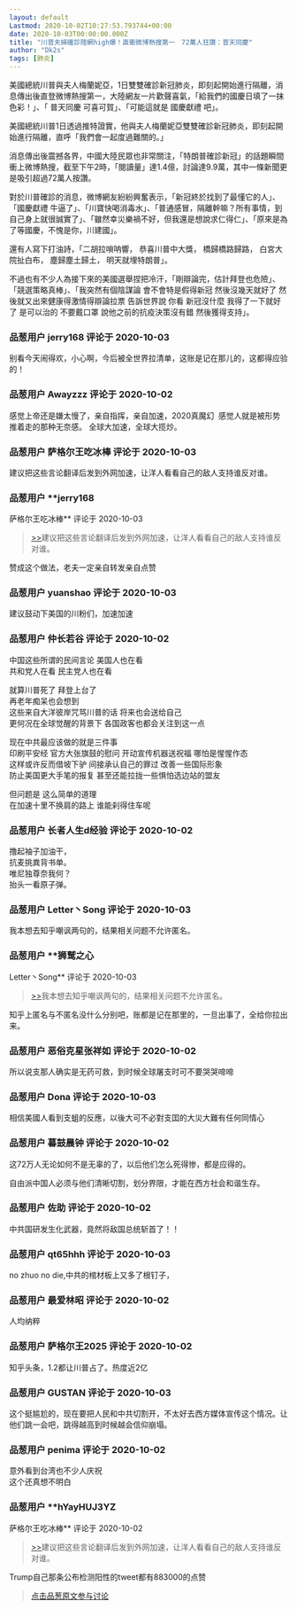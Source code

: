 ```yaml
---
layout: default
Lastmod: 2020-10-02T10:27:53.793744+00:00
date: 2020-10-03T00:00:00.000Z
title: "川普夫婦確診陸網high爆！直衝微博熱搜第一　72萬人狂讚：普天同慶"
author: "Dk2s"
tags: [肺炎]
---
```


美國總統川普與夫人梅蘭妮亞，1日雙雙確診新冠肺炎，即刻起開始進行隔離，消息傳出後直登微博熱搜第一，大陸網友一片歡聲喜氣，「給我們的國慶日填了一抹色彩！」、「 普天同慶 可喜可賀」、「可能這就是 國慶獻禮 吧」。  
  
美國總統川普1日透過推特證實，他與夫人梅蘭妮亞雙雙確診新冠肺炎，即刻起開始進行隔離，直呼「我們會一起度過難關的。」  
  
消息傳出後震撼各界，中國大陸民眾也非常關注，「特朗普確診新冠」的話題瞬間衝上微博熱搜，截至下午2時，「閱讀量」達1.4億，討論達9.9萬，其中一條新聞更是吸引超過72萬人按讚。  
  
對於川普確診的消息，微博網友紛紛興奮表示，「新冠終於找到了最懂它的人」、「國慶獻禮 牛逼了」、「川寶快喝消毒水」、「普通感冒，隔離幹嘛？所有事情，到自己身上就很誠實了」、「雖然幸災樂禍不好，但我還是想說求仁得仁」、「原來是為了等國慶，不愧是你，川建國」。  
  
還有人寫下打油詩，「二胡拉嗩呐響， 恭喜川普中大獎， 橋歸橋路歸路， 白宮大院扯白布， 塵歸塵土歸土， 明天就埋特朗普」。  
  
不過也有不少人為接下來的美國選舉捏把冷汗，「剛辯論完，估計拜登也危險」、「競選策略真棒」、「我突然有個陰謀論 會不會特是假得新冠 然後沒幾天就好了 然後就又出來健康得激情得辯論拉票 告訴世界說 你看 新冠沒什麼 我得了一下就好了 是可以治的 不要戴口罩 說他之前的抗疫決策沒有錯 然後獲得支持」。

            
### 品葱用户 **jerry168** 评论于 2020-10-03
        
别看今天闹得欢，小心啊，今后被全世界拉清单，这账是记在那儿的，这都得应验的！
        


            
### 品葱用户 **Awayzzz** 评论于 2020-10-02
        
感觉上帝还是嫌太慢了，亲自指挥，亲自加速，2020真魔幻  感觉人就是被形势推着走的那种无奈感。 全球大加速，全球大揽炒。
        


            
### 品葱用户 **萨格尔王吃冰棒** 评论于 2020-10-03
        
建议把这些言论翻译后发到外网加速，让洋人看看自己的敌人支持谁反对谁。
        


            
### 品葱用户 **jerry168 
萨格尔王吃冰棒** 评论于 2020-10-03
        
> [\>>]( "/article/item_id-508321#")建议把这些言论翻译后发到外网加速，让洋人看看自己的敌人支持谁反对谁。

  
  
赞成这个做法，老夫一定亲自转发亲自点赞
        


            
### 品葱用户 **yuanshao** 评论于 2020-10-03
        
建议鼓动下美国的川粉们，加速加速
        


            
### 品葱用户 **仲长若谷** 评论于 2020-10-02
        
中国这些所谓的民间言论 美国人也在看  
共和党人在看 民主党人也在看  
  
就算川普死了 拜登上台了   
再老年痴呆也会想到   
这些来自大洋彼岸咒骂川普的话 将来也会送给自己  
更何况在全球觉醒的背景下 各国政客也都会关注到这一点  
  
现在中共最应该做的就是三件事  
印刷平安经 官方大张旗鼓的慰问 开动宣传机器送祝福 哪怕是惺惺作态  
这样或许反而借坡下驴 间接承认自己的罪过 改善一些国际形象   
防止美国更大手笔的报复 甚至还能拉拢一些惧怕选边站的盟友  
  
但问题是 这么简单的道理   
在加速十里不换肩的路上 谁能刹得住车呢
        


            
### 品葱用户 **长者人生d经验** 评论于 2020-10-02
        
撸起袖子加油干，  
抗麦挑粪背书单。  
唯尼独尊奈我何？  
抬头一看原子弹。
        


            
### 品葱用户 **Letter丶Song** 评论于 2020-10-03
        
我本想去知乎嘲讽两句的，结果相关问题不允许匿名。
        


            
### 品葱用户 **狮鹫之心 
Letter丶Song** 评论于 2020-10-03
        
> [\>>]( "/article/item_id-508346#")我本想去知乎嘲讽两句的，结果相关问题不允许匿名。

知乎上匿名与不匿名没什么分别吧，账都是记在那里的，一旦出事了，全给你拉出来。
        


            
### 品葱用户 **恶俗克星张祥如** 评论于 2020-10-02
        
所以说支那人确实是无药可救，到时候全球屠支时可不要哭哭啼啼
        


            
### 品葱用户 **Dona** 评论于 2020-10-03
        
相信美國人看到支蛆的反應，以後大可不必對支囯的大災大難有任何同情心
        


            
### 品葱用户 **暮鼓晨钟** 评论于 2020-10-02
        
这72万人无论如何不是无辜的了，以后他们怎么死得惨，都是应得的。  
  
自由派中国人必须与他们清晰切割，划分界限，才能在西方社会和谐生存。
        


            
### 品葱用户 **佐助** 评论于 2020-10-02
        
中共国研发生化武器，竟然将敌国总统斩首了！！
        


            
### 品葱用户 **qt65hhh** 评论于 2020-10-03
        
no zhuo no die,中共的棺材板上又多了根钉子，
        


            
### 品葱用户 **最爱林昭** 评论于 2020-10-02
        
人均纳粹
        


            
### 品葱用户 **萨格尔王2025** 评论于 2020-10-02
        
知乎头条，1.2都让川普占了。热度近2亿
        


            
### 品葱用户 **GUSTAN** 评论于 2020-10-03
        
这个挺尴尬的，现在要把人民和中共切割开，不太好去西方媒体宣传这个情况。让他们跳一会吧，跳得越高到时候越会信仰崩塌。
        


            
### 品葱用户 **penima** 评论于 2020-10-02
        
意外看到台湾也不少人庆祝  
这个还真想不明白
        


            
### 品葱用户 **hYayHUJ3YZ 
萨格尔王吃冰棒** 评论于 2020-10-02
        
> [\>>]( "/article/item_id-508321#")建议把这些言论翻译后发到外网加速，让洋人看看自己的敌人支持谁反对谁。

  
  
Trump自己那条公布检测阳性的tweet都有883000的点赞
        






> [点击品葱原文参与讨论](https://pincong.rocks/article/24666)

